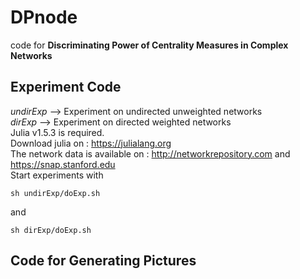 # DPnode
code for **Discriminating Power of Centrality Measures in Complex Networks**  
## Experiment Code
*undirExp*  --> Experiment on undirected unweighted networks  
*dirExp* --> Experiment on directed weighted networks  
Julia v1.5.3 is required.  
Download julia on : https://julialang.org  
The network data is available on : http://networkrepository.com and https://snap.stanford.edu  
Start experiments with
```
sh undirExp/doExp.sh
```
and  
```
sh dirExp/doExp.sh
```
## Code for Generating Pictures
